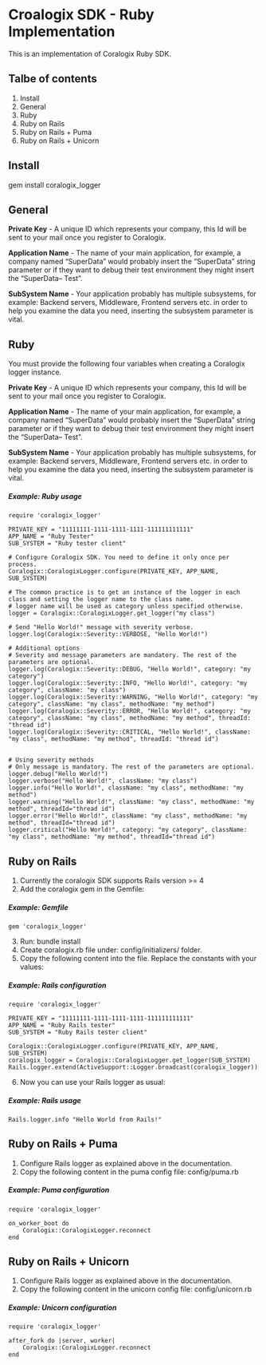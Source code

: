 
# Croalogix SDK - Ruby Implementation
This is an implementation of Coralogix Ruby SDK.

## Talbe of contents

1. Install
2. General
3. Ruby
4. Ruby on Rails
5. Ruby on Rails + Puma
6. Ruby on Rails + Unicorn


## Install

gem install coralogix_logger


## General

**Private Key** - A unique ID which represents your company, this Id will be sent to your mail once you register to Coralogix.

**Application Name** - The name of your main application, for example, a company named “SuperData” would probably insert the “SuperData” string parameter or if they want to debug their test environment they might insert the  “SuperData– Test”.

**SubSystem Name** - Your application probably has multiple subsystems, for example: Backend servers, Middleware, Frontend servers etc. in order to help you examine the data you need, inserting the subsystem parameter is vital.



## Ruby

You must provide the following four variables when creating a Coralogix logger instance.

**Private Key** - A unique ID which represents your company, this Id will be sent to your mail once you register to Coralogix.

**Application Name** - The name of your main application, for example, a company named “SuperData” would probably insert the “SuperData” string parameter or if they want to debug their test environment they might insert the  “SuperData– Test”.

**SubSystem Name** - Your application probably has multiple subsystems, for example: Backend servers, Middleware, Frontend servers etc. in order to help you examine the data you need, inserting the subsystem parameter is vital.

##### Example: Ruby usage ####
    require 'coralogix_logger'

    PRIVATE_KEY = "11111111-1111-1111-1111-111111111111"    
    APP_NAME = "Ruby Tester"  
    SUB_SYSTEM = "Ruby tester client"     

    # Configure Coralogix SDK. You need to define it only once per process.
    Coralogix::CoralogixLogger.configure(PRIVATE_KEY, APP_NAME, SUB_SYSTEM)

    # The common practice is to get an instance of the logger in each class and setting the logger name to the class name.
    # logger name will be used as category unless specified otherwise.
    logger = Coralogix::CoralogixLogger.get_logger("my class")

    # Send "Hello World!" message with severity verbose. 
    logger.log(Coralogix::Severity::VERBOSE, "Hello World!")

    # Additional options
    # Severity and message parameters are mandatory. The rest of the parameters are optional.
    logger.log(Coralogix::Severity::DEBUG, "Hello World!", category: "my category")
    logger.log(Coralogix::Severity::INFO, "Hello World!", category: "my category", className: "my class")
    logger.log(Coralogix::Severity::WARNING, "Hello World!", category: "my category", className: "my class", methodName: "my method")
    logger.log(Coralogix::Severity::ERROR, "Hello World!", category: "my category", className: "my class", methodName: "my method", threadId: "thread id")
    logger.log(Coralogix::Severity::CRITICAL, "Hello World!", className: "my class", methodName: "my method", threadId: "thread id")


    # Using severity methods
    # Only message is mandatory. The rest of the parameters are optional.
    logger.debug("Hello World!")
    logger.verbose("Hello World!", className: "my class")
    logger.info("Hello World!", className: "my class", methodName: "my method")
    logger.warning("Hello World!", className: "my class", methodName: "my method", threadId="thread id")
    logger.error("Hello World!", className: "my class", methodName: "my method", threadId="thread id")
    logger.critical("Hello World!", category: "my category", className: "my class", methodName: "my method", threadId="thread id")


## Ruby on Rails

1. Currently the coralogix SDK supports Rails version >= 4
2. Add the coralogix gem in the Gemfile:

##### Example: Gemfile ####
    gem 'coralogix_logger'

3. Run: bundle install
4. Create coralogix.rb file under: config/initializers/ folder.
5. Copy the following content into the file. Replace the constants with your values:

##### Example: Rails configuration ####
    require 'coralogix_logger'

    PRIVATE_KEY = "11111111-1111-1111-1111-111111111111"
    APP_NAME = "Ruby Rails tester"
    SUB_SYSTEM = "Ruby Rails tester client"

    Coralogix::CoralogixLogger.configure(PRIVATE_KEY, APP_NAME, SUB_SYSTEM)
    coralogix_logger = Coralogix::CoralogixLogger.get_logger(SUB_SYSTEM)
    Rails.logger.extend(ActiveSupport::Logger.broadcast(coralogix_logger))

6. Now you can use your Rails logger as usual:

##### Example: Rails usage ####
    Rails.logger.info "Hello World from Rails!"


## Ruby on Rails + Puma

1. Configure Rails logger as explained above in the documentation.
2. Copy the following content in the puma config file: config/puma.rb

##### Example: Puma configuration ####

    require 'coralogix_logger'

    on_worker_boot do
        Coralogix::CoralogixLogger.reconnect
    end



## Ruby on Rails + Unicorn

1. Configure Rails logger as explained above in the documentation.
2. Copy the following content in the unicorn config file: config/unicorn.rb

##### Example: Unicorn configuration ####

    require 'coralogix_logger'

    after_fork do |server, worker|
        Coralogix::CoralogixLogger.reconnect
    end

